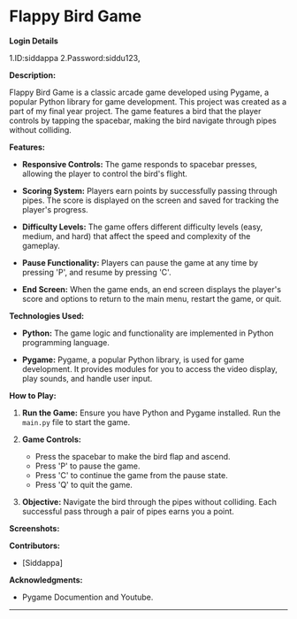 # Flappy Bird Game

**Login Details**

1.ID:siddappa
2.Password:siddu123,

**Description:**

Flappy Bird Game is a classic arcade game developed using Pygame, a popular Python library for game development. This project was created as a part of my final year project. The game features a bird that the player controls by tapping the spacebar, making the bird navigate through pipes without colliding.

**Features:**

- **Responsive Controls:** The game responds to spacebar presses, allowing the player to control the bird's flight.
  
- **Scoring System:** Players earn points by successfully passing through pipes. The score is displayed on the screen and saved for tracking the player's progress.

- **Difficulty Levels:** The game offers different difficulty levels (easy, medium, and hard) that affect the speed and complexity of the gameplay.

- **Pause Functionality:** Players can pause the game at any time by pressing 'P', and resume by pressing 'C'.

- **End Screen:** When the game ends, an end screen displays the player's score and options to return to the main menu, restart the game, or quit.

**Technologies Used:**

- **Python:** The game logic and functionality are implemented in Python programming language.

- **Pygame:** Pygame, a popular Python library, is used for game development. It provides modules for you to access the video display, play sounds, and handle user input.

**How to Play:**

1. **Run the Game:** Ensure you have Python and Pygame installed. Run the `main.py` file to start the game.

2. **Game Controls:**
   - Press the spacebar to make the bird flap and ascend.
   - Press 'P' to pause the game.
   - Press 'C' to continue the game from the pause state.
   - Press 'Q' to quit the game.

3. **Objective:** Navigate the bird through the pipes without colliding. Each successful pass through a pair of pipes earns you a point.

**Screenshots:**



**Contributors:**

- [Siddappa]

**Acknowledgments:**

- Pygame Documention and Youtube.

---
